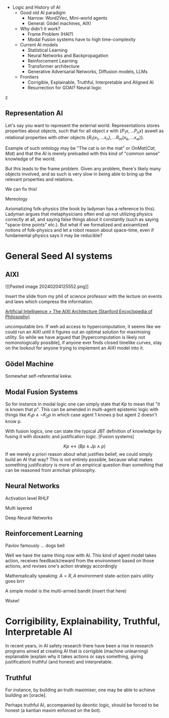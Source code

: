 

- Logic and History of AI
	- Good old AI paradigm
		- Narrow: Word2Vec, Mini-world agents
		- General: Gödel machines, AIXI
	- Why didn't it work?
		- Frame Problem (HAI?)
		- Modal Fusion systems have to high time-complexity
	- Current AI models
		- Statistical Learning
		- Neural Networks and Backpropagation 
		- Reinforcement Learning
		- Transformer architecture
		- Generative Adversarial Networks, Diffusion models, LLMs
	- Frontiers
		- Corrigible, Explainable, Truthful, Interpretable and Aligned AI
		- Resurrection for GOAI? Neural logic





z
## Representation AI

Let's say you want to represent the external world. Representations stores properties about objects, such that for all object $x$ with $\{P_1x,\dots P_nx\}$ aswell as relational properties with other objects $\{R_1(x_1,\dots x_n),\dots R_m(x_{k},\dots x_w)\}$. 

Example of such ontology may be "The cat is on the mat" or $OnMat(Cat, Mat)$ and that the AI is merely preloaded with this kind of "common sense" knowledge of the world. 


But this leads to the frame problem. Given any problem, there's likely many objects involved, and as such is very slow in being able to bring up the relevant properties and relations. 

We can fix this!





Mereology

Axiomatizing folk-physics (the book by ladyman has a reference to this). Ladyman argues that metaphysicians often end up not utilizing physics correctly at all, and saying false things about it constantly (such as saying "space-time points" etc.). But what if we formalized and axioamtized notions of folk-physics and let a robot reason about space-time, even if fundamental physics says it may be reducible?



# General Seed AI systems

## AIXI
![[Pasted image 20240204125552.png]]

Insert the slide from my phil of science professor with the lecture on events and laws which compress the information.

[Artificial Intelligence > The AIXI Architecture (Stanford Encyclopedia of Philosophy)](https://plato.stanford.edu/entries/artificial-intelligence/aixi.html)

uncomputable bro. If weh ad access to hypercomputation, it seems like we could run an AIXI until it figures out an optimal solution for maximising utility. So while we have argued that [hypercomputation is likely not nomonologically possible], if anyone ever finds closed timelike curves, stay on the lookout for anyone trying to implement an AIXI model into it. 



## Gödel Machine

Somewhat self-referential kekw.

## Modal Fusion Systems
So for instance in modal logic one can simply state that $Kp$ to mean that "it is known that $p$". This can be amended in multi-agent epistemic logic with things like $K_1p\wedge \neg K_2p$ in which case agent 1 knows p but agent 2 doesn't know p. 

With fusion logics, one can state the typical JBT definition of knowledge by fusing it with doxastic and justification logic. [Fusion systems]

$$Kp \leftrightarrow (Bp\wedge Jp \wedge p)$$
If we merely a priori reason about what justifies belief, we could simply build an AI that way? This is not entirely possible, because what makes something justificatory is more of an empirical question than something that can be reasoned from armchair philosophy. 





## Neural Networks


Activation level RHLF

Multi layered

Deep Neural Networks



## Reinforcement Learning

Pavlov famously ... dogs bell

Well we have the same thing now with AI. This kind of agent model takes action, receives feedback/reward from the environment based on those actions, and revises one's action strategy accordingly

Mathematically speaking:
$A={R, A}$
environment state-action pairs
utility goes brrr


A simple model is the multi-armed bandit
(insert that here)


Woaw!




# Corrigibility, Explainability, Truthful, Interpretable AI

In recent years, in AI safety research there have been a rise in research programs aimed at creating AI that is corrigible (machine unlearning) explainable (explain why it takes actions or says something, giving justification) truthful (and honest) and interpretable. 



## Truthful

For instance, by building an truth maximiser, one may be able to achieve building an [oracle]. 

Perhaps truthful AI, accompanied by deontic logic, should be forced to be honest (a kantian maxim enforced on the bot). 